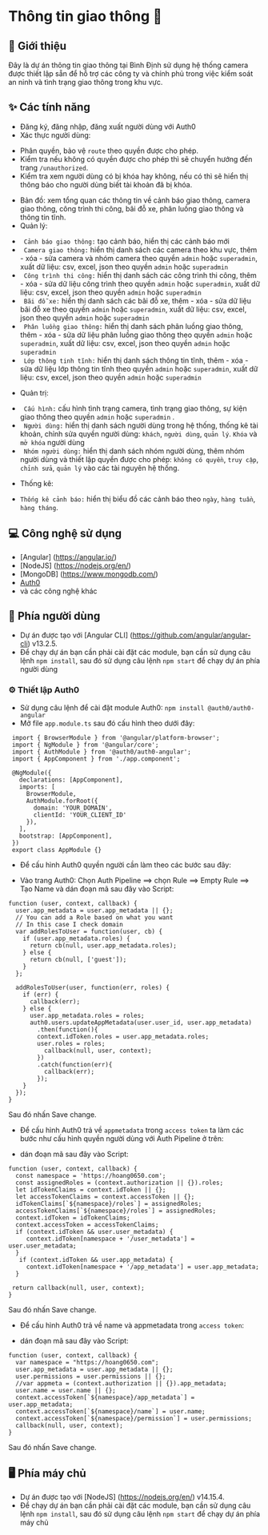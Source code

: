 # Thông tin giao thông 🚦

## 🎉 Giới thiệu

Đây là dự án thông tin giao thông tại Bình Định sử dụng hệ thống camera được thiết lập sẵn để hỗ trợ các công ty và chính phủ trong việc kiểm soát an ninh và tình trạng giao thông trong khu vực.

## ✨ Các tính năng

- Đăng ký, đăng nhập, đăng xuất người dùng với Auth0
- Xác thực người dùng: 
+ Phân quyền, bảo vệ `route` theo quyền được cho phép. 
+ Kiểm tra nếu không có quyền được cho phép thì sẽ chuyển hướng đến trang `/unauthorized`.
+ Kiểm tra xem người dùng có bị khóa hay không, nếu có thì sẽ hiển thị thông báo cho người dùng biết tài khoản đã bị khóa.
- Bản đồ: xem tổng quan các thông tin về cảnh báo giao thông, camera giao thông, công trình thi công, bãi đỗ xe, phân luồng giao thông và thông tin tĩnh. 
- Quản lý:
+ ` Cảnh báo giao thông:` tạo cảnh báo, hiển thị các cảnh báo mới
+ ` Camera giao thông:` hiển thị danh sách các camera theo khu vực, thêm - xóa - sửa camera và nhóm camera theo quyền `admin` hoặc `superadmin`, xuất dữ liệu: csv, excel, json theo quyền `admin` hoặc `superadmin`
+ ` Công trình thi công:` hiển thị danh sách các công trình thi công, thêm - xóa - sửa dữ liệu công trình theo quyền `admin` hoặc `superadmin`, xuất dữ liệu: csv, excel, json theo quyền `admin` hoặc `superadmin`
+ ` Bãi đỗ xe:` hiển thị danh sách các bãi đỗ xe, thêm - xóa - sửa dữ liệu bãi đỗ xe theo quyền `admin` hoặc `superadmin`, xuất dữ liệu: csv, excel, json theo quyền `admin` hoặc `superadmin`
+ ` Phân luồng giao thông:` hiển thị danh sách phân luồng giao thông, thêm - xóa - sửa dữ liệu phân luồng giao thông theo quyền `admin` hoặc `superadmin`, xuất dữ liệu: csv, excel, json theo quyền `admin` hoặc `superadmin`
+ ` Lớp thông tinh tĩnh:` hiển thị danh sách thông tin tĩnh, thêm - xóa - sửa dữ liệu lớp thông tin tĩnh theo quyền `admin` hoặc `superadmin`, xuất dữ liệu: csv, excel, json theo quyền `admin` hoặc `superadmin`
- Quản trị:
+ ` Cấu hình:` cấu hình tình trạng camera, tình trạng giao thông, sự kiện giao thông theo quyền `admin` hoặc `superadmin` .
+ ` Người dùng:` hiển thị danh sách người dùng trong hệ thống, thống kê tài khoản, chỉnh sửa quyền người dùng: `khách`, `người dùng`, `quản lý`. `Khóa` và `mở khóa` người dùng
+ ` Nhóm người dùng:` hiển thị danh sách nhóm người dùng, thêm nhóm người dùng và thiết lập quyền được cho phép: `không có quyền`, `truy cập`, `chỉnh sửa`, `quản lý` vào các tài nguyên hệ thống.
- Thống kê:
+ `Thống kê cảnh báo:` hiển thị biểu đồ các cảnh báo theo `ngày`, `hàng tuần`, `hàng tháng`.

## 💻 Công nghệ sử dụng
- [Angular] (https://angular.io/)
- [NodeJS] (https://nodejs.org/en/)
- [MongoDB] (https://www.mongodb.com/)
- [Auth0](https://auth0.com/)
- và các công nghệ khác

## 👤 Phía người dùng

- Dự án được tạo với [Angular CLI] (https://github.com/angular/angular-cli)  v13.2.5.
- Để chạy dự án bạn cần phải cài đặt các module, bạn cần sử dụng câu lệnh `npm install`, sau đó sử dụng câu lệnh `npm start` để chạy dự án phía người dùng

### ⚙️ Thiết lập Auth0
- Sử dụng câu lệnh để cài đặt module Auth0: `npm install @auth0/auth0-angular`
- Mở file `app.module.ts` sau đó cấu hình theo dưới đây:

```
 import { BrowserModule } from '@angular/platform-browser';
 import { NgModule } from '@angular/core';
 import { AuthModule } from '@auth0/auth0-angular';
 import { AppComponent } from './app.component';

 @NgModule({
   declarations: [AppComponent],
   imports: [
     BrowserModule,
     AuthModule.forRoot({
       domain: 'YOUR_DOMAIN',
       clientId: 'YOUR_CLIENT_ID'
     }),
   ],
   bootstrap: [AppComponent],
 })
 export class AppModule {}
 ```
 
- Để cấu hình Auth0 quyền người cần làm theo các bước sau đây:
+ Vào trang Auth0: Chọn Auth Pipeline ==> chọn Rule ==> Empty Rule ==> Tạo Name và dán đoạn mã sau đây vào Script:

``` 
function (user, context, callback) {
  user.app_metadata = user.app_metadata || {};
  // You can add a Role based on what you want
  // In this case I check domain
  var addRolesToUser = function(user, cb) { 
    if (user.app_metadata.roles) {
      return cb(null, user.app_metadata.roles);
    } else {
      return cb(null, ['guest']);
    }
  };

  addRolesToUser(user, function(err, roles) {
    if (err) {
      callback(err);
    } else {
      user.app_metadata.roles = roles;
      auth0.users.updateAppMetadata(user.user_id, user.app_metadata)
        .then(function(){
        context.idToken.roles = user.app_metadata.roles; 
        user.roles = roles;
          callback(null, user, context);
        })
        .catch(function(err){
          callback(err);
        }); 
    }
  });
}
```

Sau đó nhấn Save change.

- Để cấu hình Auth0 trả về `appmetadata` trong `access token` ta làm các bước như cấu hình quyền người dùng với Auth Pipeline ở trên:
+ dán đoạn mã sau đây vào Script:

```
function (user, context, callback) {
  const namespace = 'https://hoang0650.com';
  const assignedRoles = (context.authorization || {}).roles;
  let idTokenClaims = context.idToken || {};
  let accessTokenClaims = context.accessToken || {};
  idTokenClaims[`${namespace}/roles`] = assignedRoles;
  accessTokenClaims[`${namespace}/roles`] = assignedRoles;
  context.idToken = idTokenClaims;
  context.accessToken = accessTokenClaims;
  if (context.idToken && user.user_metadata) {
     context.idToken[namespace + '/user_metadata'] = user.user_metadata;
  }
   if (context.idToken && user.app_metadata) {
     context.idToken[namespace + '/app_metadata'] = user.app_metadata;
  }

 return callback(null, user, context);
}
```

Sau đó nhấn Save change.

- Để cấu hình Auth0 trả về name và appmetadata trong `access token`:
+ dán đoạn mã sau đây vào Script:

```
function (user, context, callback) {
  var namespace = "https://hoang0650.com";
  user.app_metadata = user.app_metadata || {};
  user.permissions = user.permissions || {};
  //var appmeta = (context.authorization || {}).app_metadata;
  user.name = user.name || {};
  context.accessToken[`${namespace}/app_metadata`] = user.app_metadata; 
  context.accessToken[`${namespace}/name`] = user.name;
  context.accessToken[`${namespace}/permission`] = user.permissions;
  callback(null, user, context);
}
```

Sau đó nhấn Save change.

## 🖥 Phía máy chủ

- Dự án được tạo với [NodeJS] (https://nodejs.org/en/)  v14.15.4.
- Để chạy dự án bạn cần phải cài đặt các module, bạn cần sử dụng câu lệnh `npm install`, sau đó sử dụng câu lệnh `npm start` để chạy dự án phía máy chủ


